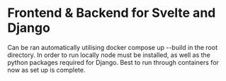 # Frontend & Backend for Svelte and Django

Can be ran automatically utilising docker compose up --build in the root directory.
In order to run locally node must be installed, as well as the python packages required for Django.
Best to run through containers for now as set up is complete.
